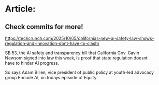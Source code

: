 # Article:

## Check commits for more!
https://techcrunch.com/2025/10/05/californias-new-ai-safety-law-shows-regulation-and-innovation-dont-have-to-clash/

SB 53, the AI safety and transparency bill that California Gov. Gavin Newsom signed into law this week, is proof that state regulation doesnt have to hinder AI progress.

So says Adam Billen, vice president of public policy at youth-led advocacy group Encode AI, on todays episode of Equity.